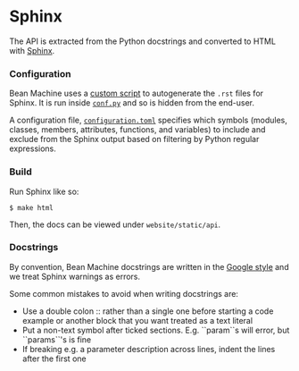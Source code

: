 # Sphinx
The API is extracted from the Python docstrings and converted to HTML with [Sphinx](https://www.sphinx-doc.org/en/master/).

### Configuration
Bean Machine uses a [custom script](https://github.com/facebookresearch/beanmachine/blob/master/sphinx/source/docs.py) to autogenerate the `.rst` files for Sphinx. It is run inside [`conf.py`](https://github.com/stefanwebb/beanmachine/blob/master/sphinx/source/conf.py) and so is hidden from the end-user.

A configuration file, [`configuration.toml`](https://github.com/facebookresearch/beanmachine/blob/master/website/documentation.toml) specifies which symbols (modules, classes, members, attributes, functions, and variables) to include and exclude from the Sphinx output based on filtering by Python regular expressions.

### Build
Run Sphinx like so:
```
$ make html
```
Then, the docs can be viewed under `website/static/api`.

### Docstrings
By convention, Bean Machine docstrings are written in the [Google style](https://sphinxcontrib-napoleon.readthedocs.io/en/latest/example_google.html) and we treat Sphinx warnings as errors.

Some common mistakes to avoid when writing docstrings are:

* Use a double colon :: rather than a single one before starting a code example or another block that you want treated as a text literal
* Put a non-text symbol after ticked sections. E.g. \`\`param\`\`s will error, but \`\`params\`\`'s is fine
* If breaking e.g. a parameter description across lines, indent the lines after the first one
